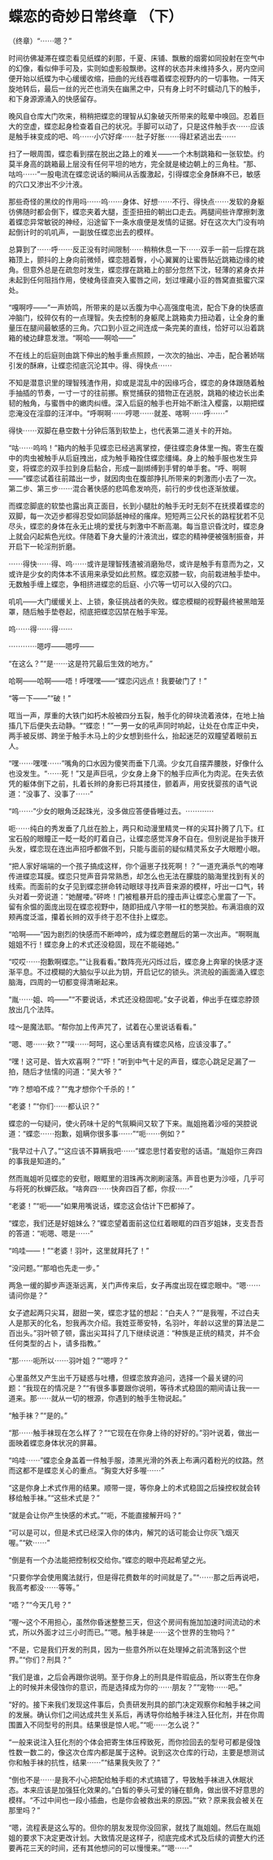 # 蝶恋的奇妙日常终章 （下）

（终章）“⋯⋯嗯？”

时间彷佛凝滞在蝶恋看见纸蝶的刹那，千夏、床铺、飘散的烟雾如同投射在空气中的幻像，看似伸手可及，实则如虚影般飘缈。这样的状态并未维持多久，房内空间便开始以纸蝶为中心缓缓收缩，扭曲的光线吞噬着蝶恋视野内的一切事物。一阵天旋地转后，最后一丝的光芒也消失在幽黑之中，只有身上时不时蠕动几下的触手，和下身源源涌入的快感留存。

晚风自仓库大门吹来，稍稍把蝶恋的理智从幻象破灭所带来的眩晕中唤回。忍着巨大的空虚，蝶恋起身检查着自己的状况。手脚可以动了，只是这件触手衣⋯⋯应该是触手袜变成的吧、呜⋯⋯小穴好痒⋯⋯肚子好胀⋯⋯得赶紧逃出去⋯⋯

扫了一眼周围，蝶恋看到摆在脱出之路上的难关——一个木制跳箱和一张软垫。约莫半身高的跳箱最上层没有任何平坦的地方，完全就是棱边朝上的三角柱。“那、咕呜⋯⋯”一股电流在蝶恋说话的瞬间从舌腹激起，引得蝶恋全身酥麻不已，敏感的穴口又渗出不少汁液。

那些奇怪的黑纹的作用吗⋯⋯呜⋯⋯身体、好想⋯⋯不行、得快点⋯⋯发软的身躯彷佛随时都会倒下，蝶恋夹着大腿，歪歪扭扭的朝出口走去。两腿间些许摩擦刺激着蝶恋异常敏锐的神经，沿途留下一条水痕便是发情的证据。好在这次大门没有响起倒计时的叽叽声，一副放任蝶恋出去的模样。

总算到了⋯⋯呼⋯⋯反正没有时间限制⋯⋯稍稍休息一下⋯⋯双手一前一后撑在跳箱顶上，颤抖的上身向前微倾，蝶恋翘着臀，小心翼翼的让蜜唇贴近跳箱边缘的棱角。但意外总是在疏忽时发生，蝶恋撑在跳箱上的部分忽然下沈，轻薄的紧身衣并未起到任何阻挡作用，使棱角径直突入蜜唇之间，划过埋藏小豆的唇窝直抵蜜穴深处。

“嘎啊哼——”一声娇鸣，所带来的是以舌腹为中心高强度电流，配合下身的快感直冲脑门，绞碎仅有的一点理智。失去控制的身躯爬上跳箱卖力扭动着，让全身的重量压在腿间最敏感的三角。穴口到小豆之间连成一条完美的直线，恰好可以沿着跳箱的棱边肆意发泄。“啊哈——啊哈——”

不在线上的后庭则由跳下伸出的触手重点照顾，一次次的抽出、冲击，配合著娇喘引发的酥麻，让蝶恋彻底沉沦其中。得、得快点⋯⋯

不知是潜意识里的理智残渣作用，抑或是混乱中的因缘巧合，蝶恋的身体跟随着触手抽插的节奏，一寸一寸的往前挪。察觉捕获的猎物正在逃脱，跳箱的棱边长出柔韧的触角，与蜜唇中的嫩肉纠缠。深入后庭的触手也开始不断注入樱露，以期把蝶恋淹没在淫靡的汪洋中。“呼啊啊⋯⋯哼嗯⋯⋯就差、喀啊⋯⋯呼⋯⋯”

得快⋯⋯双脚在悬空数十分钟后落到软垫上，也代表第二道关卡的开始。

“咕⋯⋯呜呜！”箱内的触手见蝶恋已经逃离掌控，便往蝶恋身体里一掏。寄生在腹中的肉虫被触手从后庭拽出，成为触手箱拴住蝶恋缰绳。身上的触手服也发生异变，将蝶恋的双手拉到身后黏合，形成一副绑缚到手臂的单手套。“呼、啊啊——”蝶恋试着往前踏出一步，就因肉虫在腹部挣扎所带来的刺激而小去了一次。第二步、第三步⋯⋯混合著快感的悲鸣愈发响亮，前行的步伐也逐渐放缓。

而蝶恋脚底的软垫也露出真正面目，长到小腿肚的触手无时无刻不在抚摸着蝶恋的双脚，每一次迈步都得忍受如同舔舐神经的瘙痒。短短两三公尺长的路程犹若不见尽头，蝶恋的身体在永无止境的爱抚与刺激中不断高潮。每当意识昏沈时，蝶恋身上就会闪起紫色光纹。伴随着下身大量的汁液流出，蝶恋的精神便被强制振奋，并开启下一轮淫刑折磨。

⋯⋯得快⋯⋯得、呜⋯⋯或许是理智残渣被消磨殆尽，或许是触手有意而为之，又或许是少女的肉体本不该用来承受如此煎熬。蝶恋双膝一软，向前栽进触手垫中。无数触手缠上蝶恋，争相挤进蝶恋的后庭、小穴等一切可以入侵的穴口。

叽叽——大门缓缓关上、上锁，象征挑战者的失败。蝶恋模糊的视野最终被黑暗笼罩，随后触手垫卷起，彻底把蝶恋囚禁在触手牢笼。

呜⋯⋯得⋯⋯得⋯⋯

⋯⋯⋯⋯嗯哼——嗯哼——

“在这么？”“是⋯⋯这是符咒最后生效的地方。”

哈啊——哈啊——唔！呼嘿嘿——“蝶恋闪远点！我要破门了！”

“等一下——”“破！”

哐当一声，厚重的大铁门如朽木般被四分五裂，触手化的碎块流着液体，在地上抽搐几下后便失去动静。““蝶恋！””一男一女的吼声同时响起，让处在仓库正中央，两手被反绑、跨坐于触手木马上的少女想到些什么，抬起迷茫的双瞳望着眼前五人。

“嘿⋯⋯嘿嘿⋯⋯”嘴角的口水因为傻笑而垂下几滴。少女兀自摆弄腰肢，好像什么也没发生。“⋯⋯死！”又是声巨吼，少女身上身下的触手应声化为肉泥。在失去依凭的躯体倒下之前，扎着长辫的身影已将其搂住，颤着声，用安抚婴孩的语气说道：“没事了、没事了⋯⋯”

“呜⋯⋯”少女的眼角泛起珠光，没多做应答便昏睡过去。⋯⋯⋯⋯

呃⋯⋯纯白的秀发垂了几丝在脸上，两只和动漫里精灵一样的尖耳扑腾了几下。红宝石般的眼瞳正一眨一眨的盯着自己，让蝶恋感觉浑身不自在。但别说是抬手拨开头发，蝶恋现在连出声招呼都做不到，只能与面前的疑似精灵系女子大眼瞪小眼。

“把人家好端端的一个孩子搞成这样，你个逼崽子找死啊！？”一道充满杀气的咆哮传进蝶恋耳膜。蝶恋只觉声音异常熟悉，却怎么也无法在朦胧的脑海里找到有关的线索。而面前的女子见到蝶恋拼命转动眼球寻找声音来源的模样，吁出一口气，转头对着一旁说道：“她醒喽。”砰咚！门被粗暴开启的撞击声让蝶恋心里震了一下。留有余愠的面庞出现在蝶恋视野中，随即扭成八字带一杠的憋哭脸。布满泪痕的双颊再度泛滥，攥着长辫的双手终于忍不住扑上蝶恋。

“哈啊——”因为剧烈的快感而不断呻吟，成为蝶恋甦醒后的第一次出声。“啊啊胤姐姐不行！蝶恋身上的术式还没稳固，现在不能碰她。”

“哎哎⋯⋯抱歉啊蝶恋。”“让我看看。”数阵亮光闪烁过后，蝶恋身上奔窜的快感才逐渐平息。不过模糊的大脑似乎以此为钥，开启记忆的锁头。洪流般的画面涌入蝶恋脑海，四周的一切都变得清晰起来。

“胤⋯⋯姐、呜——”“不要说话，术式还没稳固呢。”女子说着，伸出手在蝶恋脖颈放出几个法阵。

哇～是魔法耶。“帮你加上传声咒了，试着在心里说话看看。”

“嗯、嗯⋯⋯欸？”“噗⋯⋯呵呵，这心里话真有蝶恋风格，应该没事了。”

“嘿！这可是、皆大欢喜啊？”“吓！”听到中气十足的声音，蝶恋心跳足足漏了一拍，随后才怯懦的问道：“吴大爷？”

“咋？想咱不成？”“鬼才想你个千杀的！”

“老婆！”“你们⋯⋯都认识？”

蝶恋的一句疑问，使火药味十足的气氛瞬间又软了下来。胤姐拖着沙哑的哭腔说道：“蝶恋⋯⋯抱歉，姐瞒你很多事⋯⋯”“呃⋯⋯例如？”

“我早过十八了。”“这应该不算瞒我吧⋯⋯”蝶恋思忖着安慰的话语。“胤姐你三奔四的事我是知道的。”

然而胤姐听见蝶恋的安慰，眼眶里的泪珠再次刷刷滚落。声音也更为沙哑，几乎可与将死的秋蝉匹敌。“啥奔四⋯⋯快奔四百了都，你叔⋯⋯”

“老婆！”“呃——”如果用嘴说话，蝶恋这会估计下巴都掉了。

“蝶恋，我们还是好姐妹么？”蝶恋望着面前这位红着眼眶的四百岁姐妹，支支吾吾的答道：“呃嗯、嗯是⋯⋯”

“呜哇——！”“老婆！羽叶，这里就拜托了！”

“没问题。”“那咱也先走一步。”

两急一缓的脚步声逐渐远离，关门声传来后，女子再度出现在蝶恋眼中。“嗯⋯⋯请问你是？”

女子遮起两只尖耳，甜甜一笑，蝶恋才猛的想起：“白夫人？”“是我喔，不过白夫人是那天的化名，恕我再次介绍。我姓亚蒂安特，名羽叶，年龄以这里的算法是二百出头。”羽叶顿了顿，露出尖耳抖了几下继续说道：“种族是正统的精灵，并不会任何类型的占卜，请多指教。”

“那⋯⋯呃所以⋯⋯羽叶姐？”“嗯哼？”

心里虽然又产生出千万疑惑与吐槽，但蝶恋放弃追问，选择一个最关键的问题：“我现在的情况是？”“有很多事要跟你说明，等待术式稳固的期间请让我一一道来。那⋯⋯就从一切的根源，你遇到的触手生物说起。”

“触手袜？”“是的。”

“那⋯⋯触手袜现在怎么样了？”“它现在在你身上待的好好的。”羽叶说着，做出一面映着蝶恋身体状况的屏幕。

“呜哇⋯⋯”蝶恋全身盖着一件触手服，漆黑光滑的外表上布满闪着粉光的纹路。然而这都不是蝶恋关心的重点。“胸变大好多喔⋯⋯”

“这是你身上术式作用的结果。顺带一提，等你身上的术式稳固之后操控权就会转移给触手袜。”“这些术式是？”

“就是会让你产生快感的术式。”“呃，不能直接解开吗？”

“可以是可以，但是术式已经深入你的体内，解咒的话可能会让你灰飞烟灭喔。”“欸⋯⋯”

“倒是有一个办法能把控制权交给你。”蝶恋的眼中亮起希望之光。

“只要你学会使用魔法就行，但是得花费数年的时间就是了。”“⋯⋯那之后再说吧，我高考都没⋯⋯等等。”

“唔？”“今天几号？”

“喔～这个不用担心，虽然你昏迷整整三天，但这个房间有施加加速时间流动的术式，所以外面才过三小时而已。”“嗯。触手袜是⋯⋯这个世界的生物吗？”

“不是，它是我们开发的刑具，因为一些意外所以在处理掉之前流落到这个世界。”“你们？刑具？”

“我们是谁，之后会再跟你说明。至于你身上的刑具是件瑕疵品，所以寄生在你身上的时候并未侵蚀你的意识，而是选择成为你的⋯⋯朋友？”“宠物⋯⋯吧。”

“好的。接下来我们发现这件事后，负责研发刑具的部门决定观察你和触手袜之间的发展。确认你们之间达成共生关系后，再诱导你给触手袜注入狂化剂，并在你周围置入不同型号的刑具。结果很是惊人呢。”“呃⋯⋯怎么说？”

“一般来说注入狂化剂的个体会把寄生体压榨致死，而你捡回去的型号可都是侵蚀性数一数二的，像这次仓库内都是属于这种。说到这次仓库的行动，主要是想测试你和触手袜的抗性，结果⋯⋯”“结果我失败了？”

“倒也不是⋯⋯是我不小心把配给触手柜的术式搞错了，导致触手袜进入休眠状态。本来应该是加强狂化效果的。”白皙的拳头可爱的锤在额角，做出很不好意思的模样。“不过中间也一段小插曲，也是你会被救出来的原因。”“欸？原来我会被关在那里吗？”

“嗯，流程表是这么写的。但你的朋友发现你没回家，就找了胤姐姐。然后在胤姐姐的要求下决定更改计划。大致情况是这样子，彻底完成术式及后续的调整大约还要再花三天的时间，还有其他想问的可以慢慢来。”“嗯⋯⋯”

